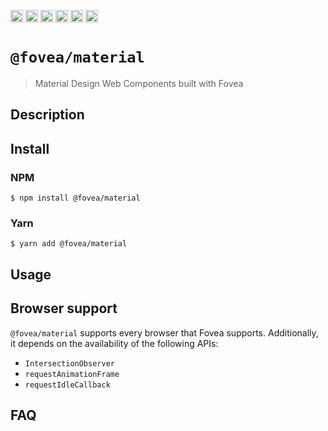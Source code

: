 <a href="https://npmcharts.com/compare/@fovea/material?minimal=true"><img alt="Downloads per month" src="https://img.shields.io/npm/dm/%40fovea%2Fmaterial.svg" height="20"></img></a>
<a href="https://david-dm.org/fovea/material"><img alt="Dependencies" src="https://img.shields.io/david/fovea/material.svg" height="20"></img></a>
<a href="https://www.npmjs.com/package/@fovea/material"><img alt="NPM Version" src="https://badge.fury.io/js/%40fovea%2Fmaterial.svg" height="20"></img></a>
<a href="https://github.com/fovea-org/fovea/graphs/contributors"><img alt="Contributors" src="https://img.shields.io/github/contributors/fovea-org%2Ffovea.svg" height="20"></img></a>
<a href="https://opensource.org/licenses/MIT"><img alt="MIT License" src="https://img.shields.io/badge/License-MIT-yellow.svg" height="20"></img></a>
<a href="https://www.patreon.com/bePatron?u=11315442"><img alt="Support on Patreon" src="https://c5.patreon.com/external/logo/become_a_patron_button@2x.png" height="20"></img></a>

# `@fovea/material`

> Material Design Web Components built with Fovea

## Description

<!-- Write description here -->

## Install

### NPM

```
$ npm install @fovea/material
```

### Yarn

```
$ yarn add @fovea/material
```

## Usage

<!-- Write usage description here -->

## Browser support

`@fovea/material` supports every browser that Fovea supports. Additionally, it depends on the availability of the following APIs:

- `IntersectionObserver`
- `requestAnimationFrame`
- `requestIdleCallback`

## FAQ

<!-- Write your FAQ here -->
